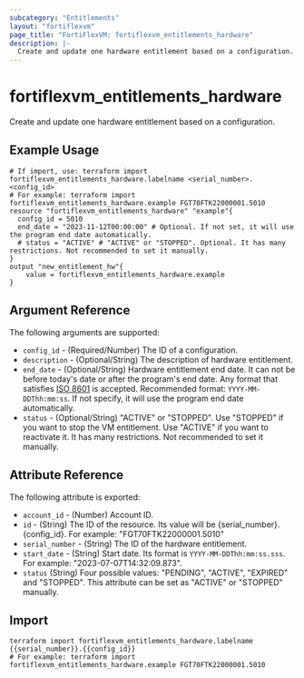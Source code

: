 ```yaml
---
subcategory: "Entitlements"
layout: "fortiflexvm"
page_title: "FortiFlexVM: fortiflexvm_entitlements_hardware"
description: |-
  Create and update one hardware entitlement based on a configuration.
---
```


# fortiflexvm_entitlements_hardware

Create and update one hardware entitlement based on a configuration.


## Example Usage

```hcl
# If import, use: terraform import fortiflexvm_entitlements_hardware.labelname <serial_number>.<config_id>
# For example: terraform import fortiflexvm_entitlements_hardware.example FGT70FTK22000001.5010
resource "fortiflexvm_entitlements_hardware" "example"{ 
  config_id = 5010
  end_date = "2023-11-12T00:00:00" # Optional. If not set, it will use the program end date automatically.
  # status = "ACTIVE" # "ACTIVE" or "STOPPED". Optional. It has many restrictions. Not recommended to set it manually.
}
output "new_entitlement_hw"{
    value = fortiflexvm_entitlements_hardware.example
}
```

## Argument Reference

The following arguments are supported:

* `config_id` - (Required/Number) The ID of a configuration.
* `description` - (Optional/String) The description of hardware entitlement.
* `end_date` - (Optional/String) Hardware entitlement end date. It can not be before today's date or after the program's end date. Any format that satisfies [ISO 8601](https://www.w3.org/TR/NOTE-datetime-970915.html) is accepted. Recommended format: `YYYY-MM-DDThh:mm:ss`. If not specify, it will use the program end date automatically.
* `status` - (Optional/String) "ACTIVE" or "STOPPED". Use "STOPPED" if you want to stop the VM entitlement. Use "ACTIVE" if you want to reactivate it. It has many restrictions. Not recommended to set it manually.

## Attribute Reference

The following attribute is exported:

* `account_id` - (Number) Account ID.
* `id` - (String) The ID of the resource. Its value will be {serial_number}.{config_id}. For example: "FGT70FTK22000001.5010"
* `serial_number` - (String) The ID of the hardware entitlement.
* `start_date` - (String) Start date. Its format is `YYYY-MM-DDThh:mm:ss.sss`. For example: "2023-07-07T14:32:09.873".
* `status` (String) Four possible values: "PENDING", "ACTIVE", "EXPIRED" and "STOPPED". This attribute can be set as "ACTIVE" or "STOPPED" manually.

## Import

```
terraform import fortiflexvm_entitlements_hardware.labelname {{serial_number}}.{{config_id}}
# For example: terraform import fortiflexvm_entitlements_hardware.example FGT70FTK22000001.5010
```
